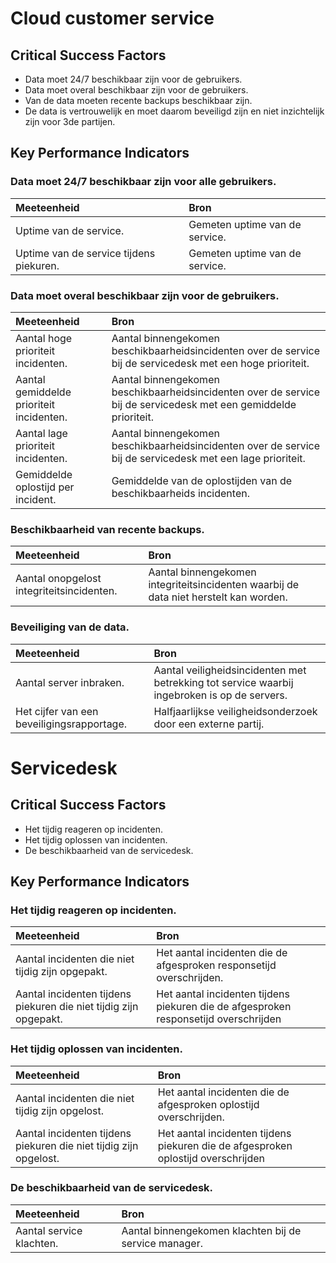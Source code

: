 # Cloud customer service

## Critical Success Factors

* Data moet 24/7 beschikbaar zijn voor de gebruikers.
* Data moet overal beschikbaar zijn voor de gebruikers.
* Van de data moeten recente backups beschikbaar zijn.
* De data is vertrouwelijk en moet daarom beveiligd zijn en niet inzichtelijk zijn voor 3de partijen.

## Key Performance Indicators

### Data moet 24/7 beschikbaar zijn voor alle gebruikers.

| Meeteenheid                             | Bron                           |
| :----------                             | :---                           |
| Uptime van de service.                  | Gemeten uptime van de service. |
| Uptime van de service tijdens piekuren. | Gemeten uptime van de service. |

### Data moet overal beschikbaar zijn voor de gebruikers.

| Meeteenheid                              | Bron                                                                                                              |
| :----------                              | :---                                                                                                              |
| Aantal hoge prioriteit incidenten.       | Aantal binnengekomen beschikbaarheidsincidenten over de service bij de servicedesk met een hoge prioriteit.       |
| Aantal gemiddelde prioriteit incidenten. | Aantal binnengekomen beschikbaarheidsincidenten over de service bij de servicedesk met een gemiddelde prioriteit. |
| Aantal lage prioriteit incidenten.       | Aantal binnengekomen beschikbaarheidsincidenten over de service bij de servicedesk met een lage prioriteit.       |
| Gemiddelde oplostijd per incident.       | Gemiddelde van de oplostijden van de beschikbaarheids incidenten.                                                 |

### Beschikbaarheid van recente backups.

| Meeteenheid                               | Bron                                                                                  |
| :----------                               | :---                                                                                  |
| Aantal onopgelost integriteitsincidenten. | Aantal binnengekomen integriteitsincidenten waarbij de data niet herstelt kan worden. |

### Beveiliging van de data.

| Meeteenheid                                | Bron                                                                                         |
| :----------                                | :---                                                                                         |
| Aantal server inbraken.                    | Aantal veiligheidsincidenten met betrekking tot service waarbij ingebroken is op de servers. |
| Het cijfer van een beveiligingsrapportage. | Halfjaarlijkse veiligheidsonderzoek door een externe partij.                                 |

# Servicedesk

## Critical Success Factors

* Het tijdig reageren op incidenten.
* Het tijdig oplossen van incidenten.
* De beschikbaarheid van de servicedesk.

## Key Performance Indicators

### Het tijdig reageren op incidenten.

| Meeteenheid                                                       | Bron                                                                                 |
| :----------                                                       | :---                                                                                 |
| Aantal incidenten die niet tijdig zijn opgepakt.                  | Het aantal incidenten die de afgesproken responsetijd overschrijden.                 |
| Aantal incidenten tijdens piekuren die niet tijdig zijn opgepakt. | Het aantal incidenten tijdens piekuren die de afgesproken responsetijd overschrijden |

### Het tijdig oplossen van incidenten.

| Meeteenheid                                                       | Bron                                                                              |
| :----------                                                       | :---                                                                              |
| Aantal incidenten die niet tijdig zijn opgelost.                  | Het aantal incidenten die de afgesproken oplostijd overschrijden.                 |
| Aantal incidenten tijdens piekuren die niet tijdig zijn opgelost. | Het aantal incidenten tijdens piekuren die de afgesproken oplostijd overschrijden |

### De beschikbaarheid van de servicedesk.

| Meeteenheid              | Bron                                                  |
| :----------              | :---                                                  |
| Aantal service klachten. | Aantal binnengekomen klachten bij de service manager. |